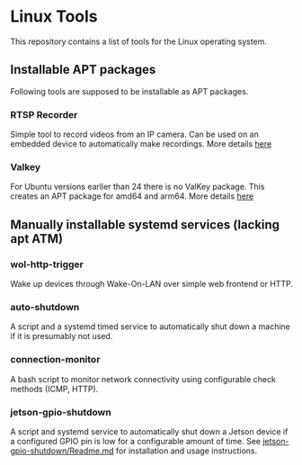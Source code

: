 # Linux Tools
This repository contains a list of tools for the Linux operating system.


## Installable APT packages
Following tools are supposed to be installable as APT packages.

### RTSP Recorder
Simple tool to record videos from an IP camera. Can be used on an embedded device to automatically make recordings. More details [here](rtsp-recorder/Readme.md)

### Valkey
For Ubuntu versions earlier than 24 there is no ValKey package. This creates an APT package for amd64 and arm64. More details [here](valkey/Readme.md)

## Manually installable systemd services (lacking apt ATM)

### wol-http-trigger
Wake up devices through Wake-On-LAN over simple web frontend or HTTP.

### auto-shutdown
A script and a systemd timed service to automatically shut down a machine if it is presumably not used.

### connection-monitor
A bash script to monitor network connectivity using configurable check methods (ICMP, HTTP).

### jetson-gpio-shutdown
A script and systemd service to automatically shut down a Jetson device if a configured GPIO pin is low for a configurable amount of time.
See [jetson-gpio-shutdown/Readme.md](jetson-gpio-shutdown/Readme.md) for installation and usage instructions.